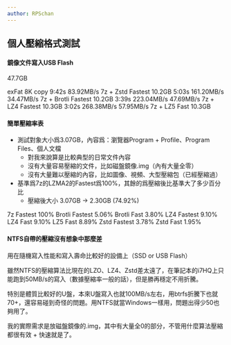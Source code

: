 ```yaml
---
author: RPSchan
---
```

## 個人壓縮格式測試

#### 鏡像文件寫入USB Flash
47.7GB

exFat 8K
    copy                        9:42s    83.92MB/s
    7z + Zstd Fastest   10.2GB  5:03s   161.20MB/s  34.47MB/s
    7z + Brotli Fastest 10.2GB  3:39s   223.04MB/s  47.69MB/s
    7z + LZ4 Fastest    10.3GB  3:02s	268.38MB/s  57.95MB/s
    7z + LZ5 Fast       10.3GB

#### 簡單壓縮率表
- 測試對象大小爲3.07GB，內容爲：瀏覽器Program + Profile、Program Files、個人文檔
    - 對我來說算是比較典型的日常文件內容
    - 沒有大量容易壓縮的文件，比如磁盤鏡像.img（內有大量全零）
    - 沒有大量難以壓縮的內容，比如圖像、視頻、大型壓縮包（已經壓縮過）
- 基準爲7z的LZMA2的Fastest爲100%，其餘的爲壓縮後比基準大了多少百分比
    - 壓縮後大小 3.07GB -> 2.30GB (74.92%)

7z Fastest      100%
Brotli Fastest  5.06%
Brotli Fast     3.80%
LZ4 Fastest     9.10%
LZ4 Fast        9.10%
LZ5 Fast        8.89%
Zstd Fastest    3.78%
Zstd Fast       1.95%

#### NTFS自帶的壓縮沒有想象中那麼差
用在隨機寫入性能和寫入壽命比較好的設備上（SSD or USB Flash）

雖然NTFS的壓縮算法比現在的LZO、LZ4、Zstd差太遠了，在筆記本的i7HQ上只能跑到50MB/s的寫入（數據壓縮率一般的話），但是勝再穩定不用折騰。

特別是體質比較好的U盤，本來U盤寫入也就100MB/s左右，用btrfs折騰下也就70+，還容易碰到奇怪的問題。用NTFS就當Windows一樣用，問題出得少50也夠用了。

我的實際需求是放磁盤鏡像的.img，其中有大量全0的部分，不管用什麼算法壓縮都很有效 + 快速就是了。
















